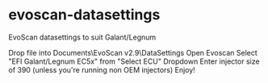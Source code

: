 # evoscan-datasettings
EvoScan datasettings to suit Galant/Legnum


Drop file into Documents\EvoScan v2.9\DataSettings
Open Evoscan
Select "EFI Galant/Legnum EC5x" from "Select ECU" Dropdown
Enter injector size of 390 (unless you're running non OEM injectors)
Enjoy!
